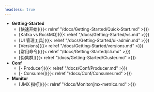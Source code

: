```yaml
---
headless: true
---
```


* **Getting-Started**
  * [快速开始]({{< relref "/docs/Getting-Started/Quick-Start.md" >}})
  * [Kafka vs RockMQ]({{< relref "/docs/Getting-Started/vs.md" >}})
  * [UI 管理工具]({{< relref "/docs/Getting-Started/ui-admin.md" >}})
  * [Versions]({{< relref "/docs/Getting-Started/versions.md" >}})
  * [常用命令]({{< relref "/docs/Getting-Started/cli.md" >}})
  * [伪集群]({{< relref "/docs/Getting-Started/Cluster.md" >}})
* **Conf**
  * [- Producer]({{< relref "/docs/Conf/Producer.md" >}})
  * [- Consumer]({{< relref "/docs/Conf/Consumer.md" >}}) 
* **Monitor**
  * [JMX 指标]({{< relref "/docs/Monitor/jmx-metrics.md" >}})


